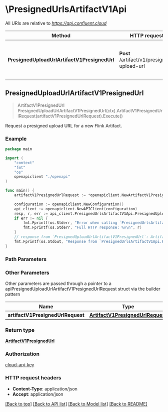 # \PresignedUrlsArtifactV1Api

All URIs are relative to *https://api.confluent.cloud*

Method | HTTP request | Description
------------- | ------------- | -------------
[**PresignedUploadUrlArtifactV1PresignedUrl**](PresignedUrlsArtifactV1Api.md#PresignedUploadUrlArtifactV1PresignedUrl) | **Post** /artifact/v1/presigned-upload-url | Request a presigned upload URL for a new Flink Artifact.



## PresignedUploadUrlArtifactV1PresignedUrl

> ArtifactV1PresignedUrl PresignedUploadUrlArtifactV1PresignedUrl(ctx).ArtifactV1PresignedUrlRequest(artifactV1PresignedUrlRequest).Execute()

Request a presigned upload URL for a new Flink Artifact.



### Example

```go
package main

import (
    "context"
    "fmt"
    "os"
    openapiclient "./openapi"
)

func main() {
    artifactV1PresignedUrlRequest := *openapiclient.NewArtifactV1PresignedUrlRequest() // ArtifactV1PresignedUrlRequest |  (optional)

    configuration := openapiclient.NewConfiguration()
    api_client := openapiclient.NewAPIClient(configuration)
    resp, r, err := api_client.PresignedUrlsArtifactV1Api.PresignedUploadUrlArtifactV1PresignedUrl(context.Background()).ArtifactV1PresignedUrlRequest(artifactV1PresignedUrlRequest).Execute()
    if err != nil {
        fmt.Fprintf(os.Stderr, "Error when calling `PresignedUrlsArtifactV1Api.PresignedUploadUrlArtifactV1PresignedUrl``: %v\n", err)
        fmt.Fprintf(os.Stderr, "Full HTTP response: %v\n", r)
    }
    // response from `PresignedUploadUrlArtifactV1PresignedUrl`: ArtifactV1PresignedUrl
    fmt.Fprintf(os.Stdout, "Response from `PresignedUrlsArtifactV1Api.PresignedUploadUrlArtifactV1PresignedUrl`: %v\n", resp)
}
```

### Path Parameters



### Other Parameters

Other parameters are passed through a pointer to a apiPresignedUploadUrlArtifactV1PresignedUrlRequest struct via the builder pattern


Name | Type | Description  | Notes
------------- | ------------- | ------------- | -------------
 **artifactV1PresignedUrlRequest** | [**ArtifactV1PresignedUrlRequest**](ArtifactV1PresignedUrlRequest.md) |  | 

### Return type

[**ArtifactV1PresignedUrl**](artifact.v1.PresignedUrl.md)

### Authorization

[cloud-api-key](../README.md#cloud-api-key)

### HTTP request headers

- **Content-Type**: application/json
- **Accept**: application/json

[[Back to top]](#) [[Back to API list]](../README.md#documentation-for-api-endpoints)
[[Back to Model list]](../README.md#documentation-for-models)
[[Back to README]](../README.md)

